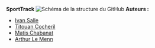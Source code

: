 **SportTrack**
![Schéma de la structure du GitHub](https://i.imgur.com/elUGnLV.png)
**Auteurs :**
- [Ivan Salle](https://github.com/IvanSalle)
- [Titouan Cocheril](https://github.com/TitouCoch)
- [Matis Chabanat](https://github.com/mchabanat)
- [Arthur Le Menn](https://github.com/Arthur-Le-M)
